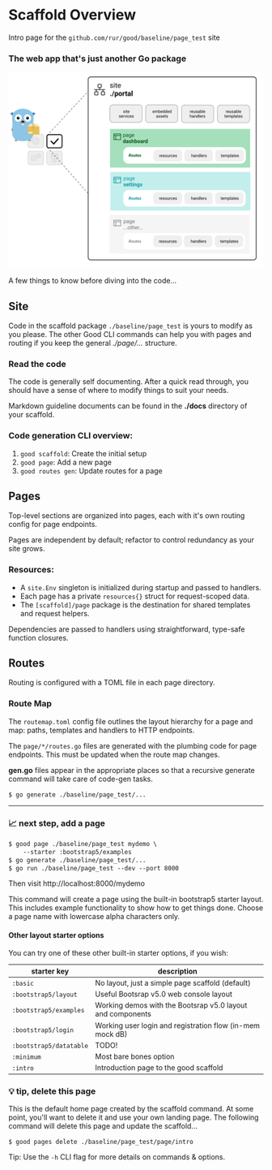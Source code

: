 # Scaffold Overview

Intro page for the `github.com/rur/good/baseline/page_test` site

### The web app that's just another Go package

![diagram](./templates/diagram.svg)

A few things to know before diving into the code...

## Site

Code in the scaffold package `./baseline/page_test` is yours to modify as you please. The other Good CLI commands can help you with pages and routing if you keep the general _./page/..._ structure.

### Read the code

The code is generally self documenting. After a quick read through, you should have a sense of where to modify things to suit your needs.

Markdown guideline documents can be found in the __./docs__ directory of your scaffold.

### Code generation CLI overview:

1. `good scaffold`: Create the initial setup
2. `good page`: Add a new page
3. `good routes gen`: Update routes for a page


## Pages

Top-level sections are organized into pages, each with it's own routing config for page endpoints.

Pages are independent by default; refactor to control redundancy as your site grows.

### Resources:

* A `site.Env` singleton is initialized during startup and passed to handlers.
* Each page has a private `resources{}` struct for request-scoped data.
* The `[scaffold]/page` package is the destination for shared templates and request helpers.

Dependencies are passed to handlers using straightforward, type-safe function closures.

## Routes

Routing is configured with a TOML file in each page directory.

### Route Map

The `routemap.toml` config file outlines the layout hierarchy for a page and map: paths, templates and handlers to HTTP endpoints.

The `page/*/routes.go` files are generated with the plumbing code for page endpoints. This must be updated when
the route map changes.

__gen.go__ files appear in the appropriate places so that a recursive generate command will take care of code-gen tasks.

```
$ go generate ./baseline/page_test/...
```

---

### 📈 next step, add a page

```
$ good page ./baseline/page_test mydemo \
    --starter :bootstrap5/examples
$ go generate ./baseline/page_test/...
$ go run ./baseline/page_test --dev --port 8000
```

Then visit http://localhost:8000/mydemo

This command will create a page using the built-in bootstrap5 starter layout. This includes example functionality to show how to get things done. Choose a page name with lowercase alpha characters only.

#### Other layout starter options

You can try one of these other built-in starter options, if you wish:

| starter key             | description                    |
|-------------------------|--------------------------------|
| `:basic`                |	No layout, just a simple page scaffold (default)
| `:bootstrap5/layout`    |	Useful Bootsrap v5.0 web console layout
| `:bootstrap5/examples`  |	Working demos with the Bootsrap v5.0 layout and components
| `:bootstrap5/login`     |	Working user login and registration flow (in-mem mock dB)
| `:bootstrap5/datatable` |	TODO!
| `:minimum`              | Most bare bones option
| `:intro`                | Introduction page to the good scaffold


### 💡 tip, delete this page

This is the default home page created by the scaffold command. At some point, you'll want to delete it and use your own landing page. The following command will delete this page and update the scaffold...

```
$ good pages delete ./baseline/page_test/page/intro
```

Tip: Use the `-h` CLI flag for more details on commands & options.

